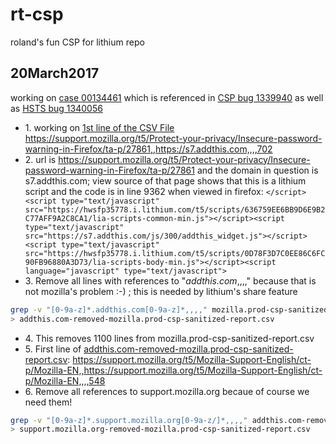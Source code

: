 # rt-csp
roland's fun CSP for lithium repo
## 20March2017
working on [case 00134461](https://supportcases.lithium.com/50061000009MCTs) which is referenced in 
[CSP bug 1339940](https://bugzilla.mozilla.org/show_bug.cgi?id=1339940) as well as 
[HSTS bug 1340056](https://bugzilla.mozilla.org/show_bug.cgi?id=1340056)
* 1\. working on [1st line of the CSV File](https://github.com/rtanglao/rt-csp/blob/master/mozilla.prod-csp-sanitized-report.csv) https://support.mozilla.org/t5/Protect-your-privacy/Insecure-password-warning-in-Firefox/ta-p/27861,,https://s7.addthis.com,,,,702
* 2\. url is https://support.mozilla.org/t5/Protect-your-privacy/Insecure-password-warning-in-Firefox/ta-p/27861 and the domain in question is s7.addthis.com; view source of that page shows that this is a lithium script and the code is in line 9362 when viewed in firefox:
```</script><script type="text/javascript" src="https://hwsfp35778.i.lithium.com/t5/scripts/636759EE6BB9D6E9B2C77AFF9A2C8CA1/lia-scripts-common-min.js"></script><script type="text/javascript" src="https://s7.addthis.com/js/300/addthis_widget.js"></script><script type="text/javascript" src="https://hwsfp35778.i.lithium.com/t5/scripts/0D78F3D7C0EE86C6FC90FB96880A3D73/lia-scripts-body-min.js"></script><script language="javascript" type="text/javascript">```
* 3\. Remove all lines with references to "*addthis.com*,,,," because that is not mozilla's problem :-) ; this is needed by lithium's share feature
```sh
grep -v "[0-9a-z]*.addthis.com[0-9a-z]*,,,," mozilla.prod-csp-sanitized-report.csv \
> addthis.com-removed-mozilla.prod-csp-sanitized-report.csv
```
* 4\. This removes 1100 lines from mozilla.prod-csp-sanitized-report.csv
* 5\. First line of [addthis.com-removed-mozilla.prod-csp-sanitized-report.csv](https://github.com/rtanglao/rt-csp/blob/master/addthis.com-removed-mozilla.prod-csp-sanitized-report.csv): https://support.mozilla.org/t5/Mozilla-Support-English/ct-p/Mozilla-EN,,https://support.mozilla.org/t5/Mozilla-Support-English/ct-p/Mozilla-EN,,,,548
* 6\. Remove all references to support.mozilla.org becaue of course we need them!
```sh
grep -v "[0-9a-z]*.support.mozilla.org[0-9a-z/]*,,,," addthis.com-removed-mozilla.prod-csp-sanitized-report.csv \
> support.mozilla.org-removed-mozilla.prod-csp-sanitized-report.csv
```
